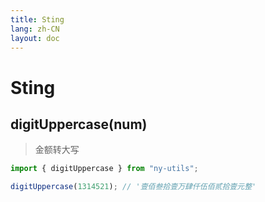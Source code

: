 ```yaml
---
title: Sting
lang: zh-CN
layout: doc
---
```


# Sting

## digitUppercase(num)

> 金额转大写

```js
import { digitUppercase } from "ny-utils";

digitUppercase(1314521); // '壹佰叁拾壹万肆仟伍佰贰拾壹元整'
```
